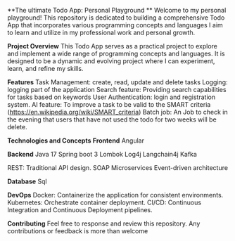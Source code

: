 **The ultimate Todo App: Personal Playground **
Welcome to my personal playground! This repository is dedicated to building a comprehensive Todo App that incorporates various programming concepts and languages I aim to learn and utilize in my professional work and personal growth.

**Project Overview**
This Todo App serves as a practical project to explore and implement a wide range of programming concepts and languages. It is designed to be a dynamic and evolving project where I can experiment, learn, and refine my skills.

**Features**
Task Management: create, read, update and delete tasks
Logging: logging part of the application 
Search feature: Providing search capabilities for tasks based on keywords
User Authentication: login and registration system.
AI feature: To improve a task to be valid to the SMART criteria (https://en.wikipedia.org/wiki/SMART_criteria)
Batch job: An Job to check in the evening that users that have not used the todo for two weeks will be delete. 

**Technologies and Concepts**
**Frontend**
Angular

**Backend**
Java 17
Spring boot 3
Lombok
Log4j
Langchain4j
Kafka

REST: Traditional API design.
SOAP
Microservices
Event-driven architecture

**Database**
Sql

**DevOps**
Docker: Containerize the application for consistent environments.
Kubernetes: Orchestrate container deployment.
CI/CD: Continuous Integration and Continuous Deployment pipelines.

**Contributing**
Feel free to response and review this repository. Any contributions or feedback is more than welcome
